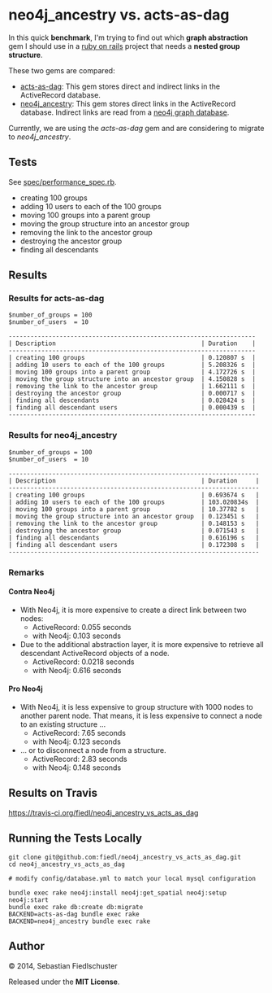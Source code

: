 # neo4j_ancestry vs. acts-as-dag

In this quick **benchmark**, I'm trying to find out which **graph abstraction** gem I should use in a [ruby on rails](http://rubyonrails.org) project that needs a **nested group structure**.

These two gems are compared:

* [acts-as-dag](https://github.com/resgraph/acts-as-dag): This gem stores direct and indirect links in the ActiveRecord database.
* [neo4j_ancestry](https://github.com/fiedl/neo4j_ancestry): This gem stores direct links in the ActiveRecord database. Indirect links are read from a [neo4j graph database](http://neo4j.com).

Currently, we are using the *acts-as-dag* gem and are considering to migrate to *neo4j_ancestry*.

## Tests

See [spec/performance_spec.rb](spec/performance_spec.rb).

* creating 100 groups
* adding 10 users to each of the 100 groups
* moving 100 groups into a parent group
* moving the group structure into an ancestor group
* removing the link to the ancestor group
* destroying the ancestor group
* finding all descendants

## Results

### Results for acts-as-dag

    $number_of_groups = 100
    $number_of_users  = 10
    
    --------------------------------------------------------------------
    | Description                                        | Duration    |
    --------------------------------------------------------------------
    | creating 100 groups                                | 0.120807 s  |
    | adding 10 users to each of the 100 groups          | 5.208326 s  |
    | moving 100 groups into a parent group              | 4.172726 s  |
    | moving the group structure into an ancestor group  | 4.150828 s  |
    | removing the link to the ancestor group            | 1.662111 s  |
    | destroying the ancestor group                      | 0.000717 s  |
    | finding all descendants                            | 0.028424 s  |
    | finding all descendant users                       | 0.000439 s  |
    --------------------------------------------------------------------

### Results for neo4j_ancestry

    $number_of_groups = 100
    $number_of_users  = 10

    ---------------------------------------------------------------------
    | Description                                        | Duration     |
    ---------------------------------------------------------------------
    | creating 100 groups                                | 0.693674 s   |
    | adding 10 users to each of the 100 groups          | 103.020834s  |
    | moving 100 groups into a parent group              | 10.37782 s   |
    | moving the group structure into an ancestor group  | 0.123451 s   |
    | removing the link to the ancestor group            | 0.148153 s   |
    | destroying the ancestor group                      | 0.071543 s   |
    | finding all descendants                            | 0.616196 s   |
    | finding all descendant users                       | 0.172308 s   |
    ---------------------------------------------------------------------

### Remarks

#### Contra Neo4j

* With Neo4j, it is more expensive to create a direct link between two nodes:
  * ActiveRecord: 0.055 seconds
  * with Neo4j:   0.103 seconds
* Due to the additional abstraction layer, it is more expensive to retrieve all descendant ActiveRecord objects of a node.
  * ActiveRecord: 0.0218 seconds
  * with Neo4j:   0.616 seconds

#### Pro Neo4j

* With Neo4j, it is less expensive to group structure with 1000 nodes to another parent node. That means, it is less expensive to connect a node to an existing structure …
  * ActiveRecord: 7.65 seconds
  * with Neo4j:   0.123 seconds
* … or to disconnect a node from a structure.
  * ActiveRecord: 2.83 seconds
  * with Neo4j:   0.148 seconds


## Results on Travis

https://travis-ci.org/fiedl/neo4j_ancestry_vs_acts_as_dag

## Running the Tests Locally

```
git clone git@github.com:fiedl/neo4j_ancestry_vs_acts_as_dag.git
cd neo4j_ancestry_vs_acts_as_dag

# modify config/database.yml to match your local mysql configuration

bundle exec rake neo4j:install neo4j:get_spatial neo4j:setup neo4j:start
bundle exec rake db:create db:migrate
BACKEND=acts-as-dag bundle exec rake
BACKEND=neo4j_ancestry bundle exec rake
```

## Author

&copy; 2014, Sebastian Fiedlschuster

Released under the **MIT License**.
